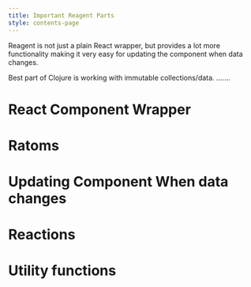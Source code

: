 ```yaml
---
title: Important Reagent Parts
style: contents-page
---
```


Reagent is not just a plain React wrapper, but provides a lot more functionality 
making it very easy for updating the component when data changes.

Best part of Clojure is working with immutable collections/data. ....... 

# React Component Wrapper

# Ratoms

# Updating Component When data changes

# Reactions

# Utility functions